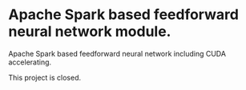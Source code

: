 # Apache Spark based feedforward neural network module.
Apache Spark based feedforward neural network including CUDA accelerating. 

This project is closed.
